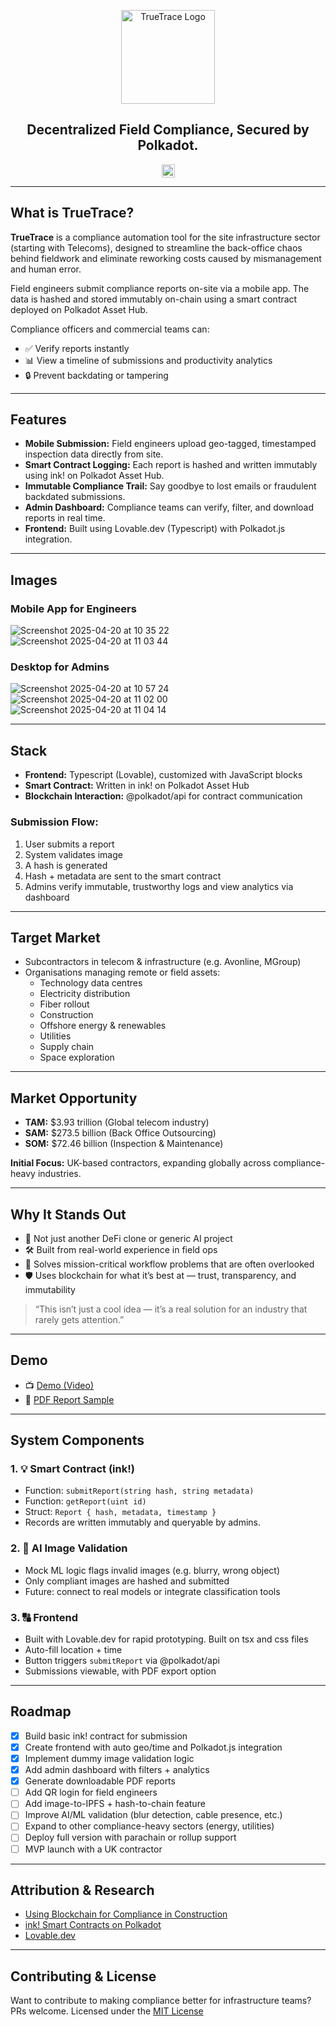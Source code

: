 <p align="center">
  <img src="https://github.com/user-attachments/assets/3f1cee9a-ee9d-47e0-9d05-577dd0c7a63e" width="150" alt="TrueTrace Logo" />
</p>

<h2 align="center">Decentralized Field Compliance, Secured by Polkadot.</h2>

<p align="center">
  <a href="https://www.easya.io/">
    <img src="https://github.com/user-attachments/assets/09cfc307-f04f-4225-8c3b-bc96c47583a6" alt="EasyA" height="21" />
  </a>
</p>

---

## What is TrueTrace?

**TrueTrace** is a compliance automation tool for the site infrastructure sector (starting with Telecoms), designed to streamline the back-office chaos behind fieldwork and eliminate reworking costs caused by mismanagement and human error.

Field engineers submit compliance reports on-site via a mobile app. The data is hashed and stored immutably on-chain using a smart contract deployed on Polkadot Asset Hub.

Compliance officers and commercial teams can:
- ✅ Verify reports instantly  
- 📊 View a timeline of submissions and productivity analytics  
- 🔒 Prevent backdating or tampering  

---

## Features

- **Mobile Submission:** Field engineers upload geo-tagged, timestamped inspection data directly from site.  
- **Smart Contract Logging:** Each report is hashed and written immutably using ink! on Polkadot Asset Hub.  
- **Immutable Compliance Trail:** Say goodbye to lost emails or fraudulent backdated submissions.  
- **Admin Dashboard:** Compliance teams can verify, filter, and download reports in real time.  
- **Frontend:** Built using Lovable.dev (Typescript) with Polkadot.js integration.


---

## Images
### Mobile App for Engineers
![Screenshot 2025-04-20 at 10 35 22](https://github.com/user-attachments/assets/2246def3-fa19-4b28-bf13-e8831892ef2d)
![Screenshot 2025-04-20 at 11 03 44](https://github.com/user-attachments/assets/fdccc52a-d6e4-4d06-ab21-1340664ba34b)

### Desktop for Admins
![Screenshot 2025-04-20 at 10 57 24](https://github.com/user-attachments/assets/04abe933-5793-42df-ad07-b987df0cfb52)
![Screenshot 2025-04-20 at 11 02 00](https://github.com/user-attachments/assets/31ef2a92-c576-4860-9aef-ddcad34ada25)
![Screenshot 2025-04-20 at 11 04 14](https://github.com/user-attachments/assets/69e87dff-6a63-43bb-9d98-f1a1ac8ecd53)




---

## Stack

- **Frontend:** Typescript (Lovable), customized with JavaScript blocks  
- **Smart Contract:** Written in ink! on Polkadot Asset Hub  
- **Blockchain Interaction:** @polkadot/api for contract communication  

### Submission Flow:
1. User submits a report  
2. System validates image  
3. A hash is generated  
4. Hash + metadata are sent to the smart contract  
5. Admins verify immutable, trustworthy logs and view analytics via dashboard  


---

## Target Market

- Subcontractors in telecom & infrastructure (e.g. Avonline, MGroup)  
- Organisations managing remote or field assets:
  - Technology data centres  
  - Electricity distribution  
  - Fiber rollout  
  - Construction  
  - Offshore energy & renewables  
  - Utilities  
  - Supply chain  
  - Space exploration  

---

## Market Opportunity

- **TAM:** $3.93 trillion (Global telecom industry)  
- **SAM:** $273.5 billion (Back Office Outsourcing)  
- **SOM:** $72.46 billion (Inspection & Maintenance)  

**Initial Focus:** UK-based contractors, expanding globally across compliance-heavy industries.

---

## Why It Stands Out

- 🚫 Not just another DeFi clone or generic AI project  
- 🛠️ Built from real-world experience in field ops  
- 🧩 Solves mission-critical workflow problems that are often overlooked  
- 🛡️ Uses blockchain for what it’s best at — trust, transparency, and immutability  

> “This isn’t just a cool idea — it’s a real solution for an industry that rarely gets attention.”

---

## Demo

- 📺 [Demo (Video)](https://youtu.be/your-demo-link)  
- 📄 [PDF Report Sample](/src/components/truetrace.pdf)

---

## System Components

### 1. 💡 Smart Contract (ink!)
- Function: `submitReport(string hash, string metadata)`  
- Function: `getReport(uint id)`  
- Struct: `Report { hash, metadata, timestamp }`  
- Records are written immutably and queryable by admins.

### 2. 🧠 AI Image Validation
- Mock ML logic flags invalid images (e.g. blurry, wrong object)  
- Only compliant images are hashed and submitted  
- Future: connect to real models or integrate classification tools

### 3. 🔠 Frontend
- Built with Lovable.dev for rapid prototyping. Built on tsx and css files  
- Auto-fill location + time  
- Button triggers `submitReport` via @polkadot/api  
- Submissions viewable, with PDF export option

---

## Roadmap

- [x] Build basic ink! contract for submission  
- [x] Create frontend with auto geo/time and Polkadot.js integration  
- [x] Implement dummy image validation logic
- [x] Add admin dashboard with filters + analytics  
- [x] Generate downloadable PDF reports  
- [ ] Add QR login for field engineers  
- [ ] Add image-to-IPFS + hash-to-chain feature
- [ ] Improve AI/ML validation (blur detection, cable presence, etc.)  
- [ ] Expand to other compliance-heavy sectors (energy, utilities)  
- [ ] Deploy full version with parachain or rollup support
- [ ] MVP launch with a UK contractor

---

## Attribution & Research

- [Using Blockchain for Compliance in Construction](https://www.sciencedirect.com/science/article/pii/S0926580521000631)  
- [ink! Smart Contracts on Polkadot](https://use.ink/)  
- [Lovable.dev](https://www.lovable.dev)

---

## Contributing & License

Want to contribute to making compliance better for infrastructure teams?  
PRs welcome. Licensed under the [MIT License](./LICENSE)
